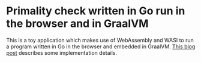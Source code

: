 # Primality check written in Go run in the browser and in GraalVM
This is a toy application which makes use of WebAssembly and WASI to run a program written in Go in the browser and embedded in GraalVM.
[This blog post](https://blog.codecentric.de/compile-once-run-anywhere-with-wasm-and-wasi) describes some implementation details.
